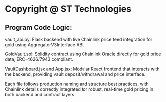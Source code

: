 #  Copyright @ ST Technologies

## Program Code Logic:

vault_api.py: Flask backend with live Chainlink price feed integration for gold using AggregatorV3Interface ABI.

GoldVault.sol: Solidity contract using Chainlink Oracle directly for gold price data, ERC-4626/7943 compliant.

VaultDashboard.jsx and App.jsx: Modular React frontend that interacts with the backend, providing vault deposit/withdrawal and price interface.

Each file follows production naming and structure best practices, with Chainlink details correctly integrated for robust, real-time gold pricing in both backend and contract layers.
